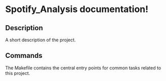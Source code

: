 # Spotify_Analysis documentation!

## Description

A short description of the project.

## Commands

The Makefile contains the central entry points for common tasks related to this project.

